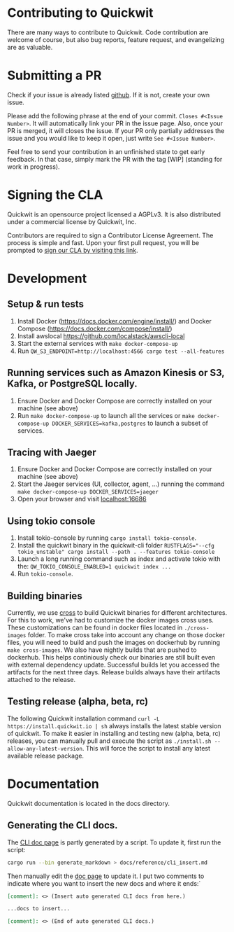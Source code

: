 # Contributing to Quickwit
There are many ways to contribute to Quickwit.
Code contribution are welcome of course, but also
bug reports, feature request, and evangelizing are as valuable.

# Submitting a PR
Check if your issue is already listed [github](https://github.com/quickwit-inc/quickwit/issues).
If it is not, create your own issue.

Please add the following phrase at the end of your commit.  `Closes #<Issue Number>`.
It will automatically link your PR in the issue page. Also, once your PR is merged, it will
closes the issue. If your PR only partially addresses the issue and you would like to
keep it open, just write `See #<Issue Number>`.

Feel free to send your contribution in an unfinished state to get early feedback.
In that case, simply mark the PR with the tag [WIP] (standing for work in progress).

# Signing the CLA
Quickwit is an opensource project licensed a AGPLv3.
It is also distributed under a commercial license by Quickwit, Inc.

Contributors are required to sign a Contributor License Agreement.
The process is simple and fast. Upon your first pull request, you will be prompted to
[sign our CLA by visiting this link](https://cla-assistant.io/quickwit-inc/quickwit).

# Development
## Setup & run tests
1. Install Docker (https://docs.docker.com/engine/install/) and Docker Compose (https://docs.docker.com/compose/install/)
2. Install awslocal https://github.com/localstack/awscli-local
3. Start the external services with `make docker-compose-up`
5. Run `QW_S3_ENDPOINT=http://localhost:4566 cargo test --all-features`

## Running services such as Amazon Kinesis or S3, Kafka, or PostgreSQL locally.
1. Ensure Docker and Docker Compose are correctly installed on your machine (see above)
2. Run `make docker-compose-up` to launch all the services or `make docker-compose-up DOCKER_SERVICES=kafka,postgres` to launch a subset of services.

## Tracing with Jaeger
1. Ensure Docker and Docker Compose are correctly installed on your machine (see above)
2. Start the Jaeger services (UI, collector, agent, ...) running the command `make docker-compose-up DOCKER_SERVICES=jaeger`
3. Open your browser and visit [localhost:16686](http://localhost:16686/)

## Using tokio console
1. Install tokio-console by running `cargo install tokio-console`.
2. Install the quickwit binary in the quickwit-cli folder `RUSTFLAGS="--cfg tokio_unstable" cargo install --path . --features tokio-console`
3. Launch a long running command such as index and activate tokio with the: `QW_TOKIO_CONSOLE_ENABLED=1 quickwit index ...`
4. Run `tokio-console`.

## Building binaries

Currently, we use [cross](https://github.com/rust-embedded/cross) to build Quickwit binaries for different architectures.
For this to work, we've had to customize the docker images cross uses. These customizations can be found in docker files located in `./cross-images` folder. To make cross take into account any change on those
docker files, you will need to build and push the images on dockerhub by running `make cross-images`.
We also have nightly builds that are pushed to dockerhub. This helps continiously check our binaries are still built even with external dependency update. Successful builds let you accessed the artifacts for the next three days. Release builds always have their artifacts attached to the release.

## Testing release (alpha, beta, rc)

The following Quickwit installation command `curl -L https://install.quickwit.io | sh` always installs the latest stable version of quickwit. To make it easier in installing and testing new (alpha, beta, rc) releases, you can manually pull and execute the script as `./install.sh --allow-any-latest-version`. This will force the script to install any latest available release package.


# Documentation

Quickwit documentation is located in the docs directory.

## Generating the CLI docs.

The [CLI doc page](docs/reference/cli.md) is partly generated by a script.
To update it, first run the script:
```bash
cargo run --bin generate_markdown > docs/reference/cli_insert.md
```

Then manually edit the [doc page](docs/reference/cli.md) to update it.
I put two comments to indicate where you want to insert the new docs and where it ends:`
```markdown
[comment]: <> (Insert auto generated CLI docs from here.)

...docs to insert...

[comment]: <> (End of auto generated CLI docs.)
```

